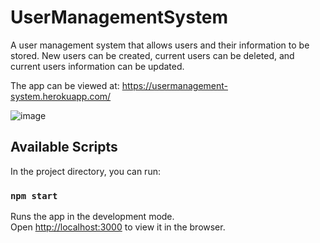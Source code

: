 # UserManagementSystem 

A user management system that allows users and their information to be stored. New users can be created, current users can be deleted, and current users information can be updated.

The app can be viewed at: https://usermanagement-system.herokuapp.com/

![image](https://user-images.githubusercontent.com/52639954/202929922-c5673aca-46bd-433a-ad50-0d9323f7733c.png)


## Available Scripts

In the project directory, you can run:

### `npm start`

Runs the app in the development mode.\
Open [http://localhost:3000](http://localhost:3000) to view it in the browser.


